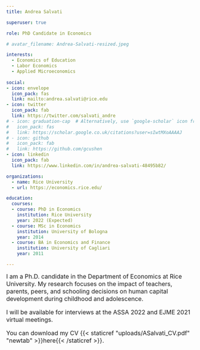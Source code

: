 ```yaml
---
title: Andrea Salvati

superuser: true

role: PhD Candidate in Economics

# avatar_filename: Andrea-Salvati-resized.jpeg

interests:
  - Economics of Education
  - Labor Economics
  - Applied Microeconomics
  
social:
- icon: envelope
  icon_pack: fas
  link: mailto:andrea.salvati@rice.edu
- icon: twitter
  icon_pack: fab
  link: https://twitter.com/salvati_andre
# - icon: graduation-cap  # Alternatively, use `google-scholar` icon from `ai` icon pack
#   icon_pack: fas
#   link: https://scholar.google.co.uk/citations?user=sIwtMXoAAAAJ
# - icon: github
#   icon_pack: fab
#   link: https://github.com/gcushen
- icon: linkedin
  icon_pack: fab
  link: https://www.linkedin.com/in/andrea-salvati-48495b82/

organizations:
  - name: Rice University
  - url: https://economics.rice.edu/

education:
  courses:
  - course: PhD in Economics
    institution: Rice University
    year: 2022 (Expected)
  - course: MSc in Economics
    institution: University of Bologna
    year: 2014
  - course: BA in Economics and Finance
    institution: University of Cagliari
    year: 2011

---
```


<font size="3">I am a Ph.D. candidate in the Department of Economics at Rice University. My research focuses on the impact of teachers, parents, peers, and schooling decisions on human capital development during childhood and adolescence.

I will be available for interviews at the ASSA 2022 and EJME 2021 virtual meetings.

You can download my CV {{< staticref "uploads/ASalvati_CV.pdf" "newtab" >}}here{{< /staticref >}}.
</font>
